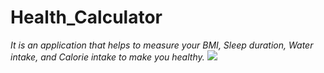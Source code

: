 # Health_Calculator
<i>It is an application that helps to measure your BMI, Sleep duration, Water intake, and Calorie intake to make you healthy.</i>
<img src="https://d112y698adiu2z.cloudfront.net/photos/production/software_thumbnail_photos/002/507/365/datas/medium.png">
